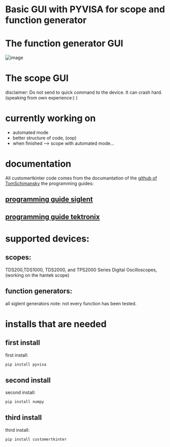 # Basic GUI with PYVISA for scope and function generator
# The function generator GUI
![image](https://github.com/basktanios/PYVISA_SIGLENT/assets/108866346/6659647c-a9b3-4b3d-a9be-a50931a64af1)



# The scope GUI
disclaimer:
Do not send to quick command to the device. It can crash hard. (speaking from own experience:) )

# currently working on 
- automated mode
- better structure of code, (oop)
- when finished --> scope with automated mode...

# documentation
All customertkinter code comes from the documantation of the [github of TomSchimansky](https://github.com/TomSchimansky/CustomTkinter)
the programming guides:
## [programming guide siglent](https://siglentna.com/USA_website_2014/Documents/Program_Material/SDG_ProgrammingGuide_PG_E03B.pdf)
## [programming guide tektronix](https://www.tek.com/en/oscilloscope/tds1000-manual)

# supported devices:
## scopes:
TDS200,TDS1000, TDS2000, and TPS2000 Series Digital Oscilloscopes, (working on the hantek scope)
## function generators: 
all siglent generators
note:
not every function has been tested.

# installs that are needed 
## first install
first install:
```bash
pip install pyvisa
```
## second install
second install:
```bash
pip install numpy 
```
## third install
third install: 
```bash
pip install customertkinter 
```


